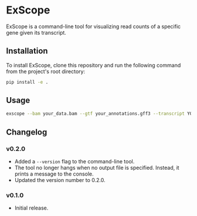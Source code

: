 # ExScope

ExScope is a command-line tool for visualizing read counts of a specific gene given its transcript.

## Installation

To install ExScope, clone this repository and run the following command from the project's root directory:

```bash
pip install -e .
```

## Usage

```bash
exscope --bam your_data.bam --gtf your_annotations.gff3 --transcript YOUR_TRANSCRIPT_ID -o output.png
```

## Changelog

### v0.2.0

*   Added a `--version` flag to the command-line tool.
*   The tool no longer hangs when no output file is specified. Instead, it prints a message to the console.
*   Updated the version number to 0.2.0.

### v0.1.0

*   Initial release.
